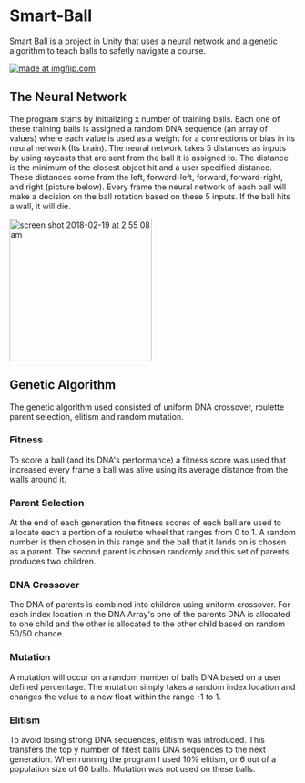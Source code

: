 # Smart-Ball

Smart Ball is a project in Unity that uses a neural network and a genetic algorithm to teach balls to safetly navigate a course. 

<a href="https://imgflip.com/gif/24u5nl"><img src="https://i.imgflip.com/24u5nl.gif" title="made at imgflip.com"/></a>

## The Neural Network

The program starts by initializing x number of training balls. Each one of these training balls is assigned a random DNA sequence (an array of values) where each value is used as a weight for a connections or bias in its neural network (Its brain). The neural network takes 5 distances as inputs by using raycasts that are sent from the ball it is assigned to. The distance is the minimum of the closest object hit and a user specified distance. These distances come from the left, forward-left, forward, forward-right, and right (picture below). Every frame the neural network of each ball will make a decision on the ball rotation based on these 5 inputs. If the ball hits a wall, it will die.

<img width="250" alt="screen shot 2018-02-19 at 2 55 08 am" src="https://user-images.githubusercontent.com/12948431/36367561-3ae77b60-1521-11e8-81b9-09ff41ef7897.png">

## Genetic Algorithm

The genetic algorithm used consisted of uniform DNA crossover, roulette parent selection, elitism and random mutation.

### Fitness

To score a ball (and its DNA's performance) a fitness score was used that increased every frame a ball was alive using its average distance from the walls around it.


### Parent Selection

At the end of each generation the fitness scores of each ball are used to allocate each a portion of a roulette wheel that ranges from 0 to 1. A random number is then chosen in this range and the ball that it lands on is chosen as a parent. The second parent is chosen randomly and this set of parents produces two children.

### DNA Crossover

The DNA of parents is combined into children using uniform crossover. For each index location in the DNA Array's one of the parents DNA is allocated to one child and the other is allocated to the other child based on random 50/50 chance. 

### Mutation

A mutation will occur on a random number of balls DNA based on a user defined percentage. The mutation simply takes a random index location and changes the value to a new float within the range -1 to 1. 

### Elitism

To avoid losing strong DNA sequences, elitism was introduced. This transfers the top y number of fitest balls DNA sequences to the next generation. When running the program I used 10% elitism, or 6 out of a population size of 60 balls. Mutation was not used on these balls.

